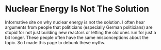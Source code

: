 # Nuclear Energy Is Not The Solution
Informative site on why nuclear energy is not the solution.
I often hear arguments from people that politicians (especially German politicians) are stupid for not just building new reactors or letting the old ones run for just a bit longer. These people often have the same misconceptions about the topic. So I made this page to debunk these myths.
